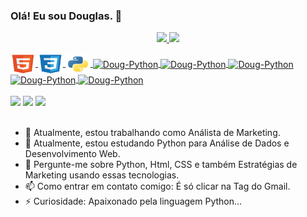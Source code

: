 ### Olá! Eu sou Douglas. 👋

<div align="center">
  <a href="https://github.com/DouglasCarvalhoPereira">
  <img height="180em" src="https://github-readme-stats.vercel.app/api?username=DouglasCarvalhoPereira&show_icons=true&theme=dracula&include_all_commits=true&count_private=true"/>
  <img height="180em" src="https://github-readme-stats.vercel.app/api/top-langs/?username=DouglasCarvalhoPereira&layout=compact&langs_count=7&theme=dracula"/>
</div>
<div style="display: inline_block"><br>
  <img align="center" alt="Doug-HTML" height="30" width="40" src="https://raw.githubusercontent.com/devicons/devicon/master/icons/html5/html5-original.svg">
  <img align="center" alt="Doug-CSS" height="30" width="40" src="https://raw.githubusercontent.com/devicons/devicon/master/icons/css3/css3-original.svg">
  <img align="center" alt="Doug-Python" height="30" width="40" src="https://raw.githubusercontent.com/devicons/devicon/master/icons/python/python-original.svg">
  <img  align="center" alt="Doug-Python" height="30" width="40" src="https://cdn.jsdelivr.net/gh/devicons/devicon/icons/bootstrap/bootstrap-original.svg" />
  <img align="center" alt="Doug-Python" height="30" width="40" src="https://cdn.jsdelivr.net/gh/devicons/devicon/icons/django/django-plain.svg" />
  <img align="center" alt="Doug-Python" height="30" width="40" src="https://cdn.jsdelivr.net/gh/devicons/devicon/icons/heroku/heroku-original.svg" />
  <img align="center" alt="Doug-Python" height="30" width="40" src="https://cdn.jsdelivr.net/gh/devicons/devicon/icons/jupyter/jupyter-original-wordmark.svg" />
  <img align="center" alt="Doug-Python" height="30" width="40" src="https://cdn.jsdelivr.net/gh/devicons/devicon/icons/git/git-original.svg" />

</div>
<br>
<div> 
  <a href = "mailto:carvalhodouglaspereira@gmail.com"><img src="https://img.shields.io/badge/-Gmail-%23333?style=for-the-badge&logo=gmail&logoColor=white" target="_blank"></a>
  <a href="https://www.linkedin.com/in/carvalhodouglas/" target="_blank"><img src="https://img.shields.io/badge/-LinkedIn-%230077B5?style=for-the-badge&logo=linkedin&logoColor=white" target="_blank"></a> 
  <a href="https://www.kaggle.com/carvalhodouglas" target="_blank"><img style="width:70px;" src="https://img.shields.io/badge/-Kaggle-%230077B5?style=for-the-badge&logo=Kaggle&logoColor=white"/>
</a> 
 
  
<div>
<br>

- 🔭 Atualmente, estou trabalhando como Análista de Marketing.
- 🌱 Atualmente, estou estudando Python para Análise de Dados e  Desenvolvimento Web.
- 💬 Pergunte-me sobre Python, Html, CSS e também Estratégias de Marketing usando essas tecnologias.
- 📫 Como entrar em contato comigo: É só clicar na Tag do Gmail.
- ⚡ Curiosidade: Apaixonado pela linguagem Python...
